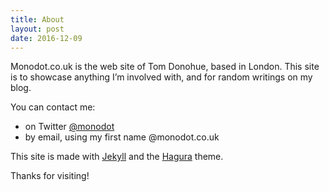 ```yaml
---
title: About
layout: post
date: 2016-12-09
---
```


Monodot.co.uk is the web site of Tom Donohue, based in London. This site is to showcase anything I’m involved with, and for random writings on my blog.

You can contact me:

- on Twitter [@monodot](https://twitter.com/monodot)
- by email, using my first name @monodot.co.uk

This site is made with [Jekyll](https://jekyllrb.com/) and the [Hagura](http://webjeda.com/hagura) theme.

Thanks for visiting!

